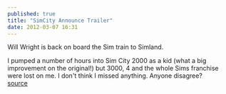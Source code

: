 ```yaml
---
published: true
title: "SimCity Announce Trailer"
date: 2012-03-07 16:31
---
```

Will Wright is back on board the Sim train to Simland.

I pumped a number of hours into Sim City 2000 as a kid (what a big improvement on the original!) but 3000, 4 and the whole Sims franchise were lost on me. I don&apos;t think I missed anything. Anyone disagree?
<br /><a href="http://www.youtube.com/watch?v=kztNWdhRdnw">source</a>
